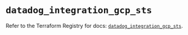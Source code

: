# `datadog_integration_gcp_sts`

Refer to the Terraform Registry for docs: [`datadog_integration_gcp_sts`](https://registry.terraform.io/providers/datadog/datadog/3.40.0/docs/resources/integration_gcp_sts).
